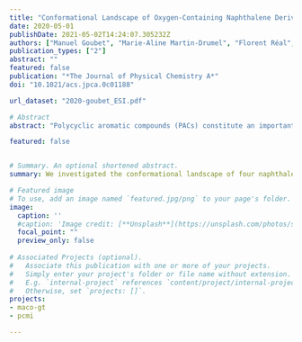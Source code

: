 ```yaml
---
title: "Conformational Landscape of Oxygen-Containing Naphthalene Derivatives"
date: 2020-05-01
publishDate: 2021-05-02T14:24:07.305232Z
authors: ["Manuel Goubet", "Marie-Aline Martin-Drumel", "Florent Réal", "Valérie Vallet", "Olivier Pirali"]
publication_types: ["2"]
abstract: ""
featured: false
publication: "*The Journal of Physical Chemistry A*"
doi: "10.1021/acs.jpca.0c01188"

url_dataset: "2020-goubet_ESI.pdf"

# Abstract
abstract: "Polycyclic aromatic compounds (PACs) constitute an important class of molecules found in various environments and are considered important pollutants of the Earth’s atmosphere. In particular, functionalization of PACs modify the ring aromaticity, which greatly influences the chemical reactivity of these species. In this work we studied several oxygen-containing PACs, relevant to atmospheric chemistry. We investigated the conformational landscape of four naphthalene-derivative molecules — namely ,1- and 2-hydroxynaphthalene and 1- and 2-naphthaldehyde — by means of rotational and vibrational spectroscopy supported by quantum chemical calculations. For 1-hydroxynaphthalene and 1-naphthaldehyde, intramolecular hydrogen bonding and steric effects drive the conformational preferences while for 2-hydroxynaphthalene and 2-naphthaldehyde, the charge distributions allow us to understand the conformational landscape. This work not only demonstrates how the localization of the substitution group in the ring influences the conformational relative energies and but also constitutes a step toward a better understanding of the different chemical reactivity of such functionalized PACs."

featured: false


# Summary. An optional shortened abstract.
summary: We investigated the conformational landscape of four naphthalene-derivative molecules — namely ,1- and 2-hydroxynaphthalene and 1- and 2-naphthaldehyde — by means of rotational and vibrational spectroscopy supported by quantum chemical calculations. 

# Featured image
# To use, add an image named `featured.jpg/png` to your page's folder. 
image:
  caption: ''
  #caption: 'Image credit: [**Unsplash**](https://unsplash.com/photos/s9CC2SKySJM)'
  focal_point: ""
  preview_only: false
  
# Associated Projects (optional).
#   Associate this publication with one or more of your projects.
#   Simply enter your project's folder or file name without extension.
#   E.g. `internal-project` references `content/project/internal-project/index.md`.
#   Otherwise, set `projects: []`.
projects:
- maco-gt
- pcmi

---
```


